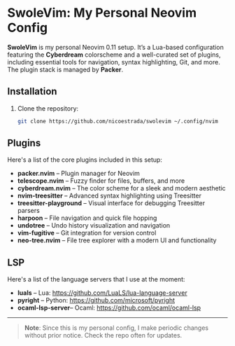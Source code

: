 # SwoleVim: My Personal Neovim Config

**SwoleVim** is my personal Neovim 0.11 setup. It’s a Lua-based configuration featuring the **Cyberdream** colorscheme and a well-curated set of plugins, including essential tools for navigation, syntax highlighting, Git, and more. The plugin stack is managed by **Packer**.

## Installation

1. Clone the repository:
   ```bash
   git clone https://github.com/nicoestrada/swolevim ~/.config/nvim

## Plugins

Here's a list of the core plugins included in this setup:

- **packer.nvim** – Plugin manager for Neovim
- **telescope.nvim** – Fuzzy finder for files, buffers, and more
- **cyberdream.nvim** – The color scheme for a sleek and modern aesthetic
- **nvim-treesitter** – Advanced syntax highlighting using Treesitter
- **treesitter-playground** – Visual interface for debugging Treesitter parsers
- **harpoon** – File navigation and quick file hopping
- **undotree** – Undo history visualization and navigation
- **vim-fugitive** – Git integration for version control
- **neo-tree.nvim** – File tree explorer with a modern UI and functionality

## LSP

Here's a list of the language servers that I use at the moment:

- **luals** – Lua: https://github.com/LuaLS/lua-language-server
- **pyright** – Python: https://github.com/microsoft/pyright
- **ocaml-lsp-server**– Ocaml: https://github.com/ocaml/ocaml-lsp
---

> **Note**: Since this is my personal config, I make periodic changes without prior notice. Check the repo often for updates.
